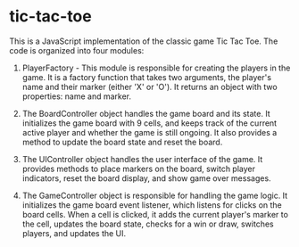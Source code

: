 # tic-tac-toe
This is a JavaScript implementation of the classic game Tic Tac Toe. The code is organized into four modules:

1. PlayerFactory - This module is responsible for creating the players in the game. It is a factory function that takes two arguments, the player's name and their marker (either 'X' or 'O'). It returns an object with two properties: name and marker.

2. The BoardController object handles the game board and its state. It initializes the game board with 9 cells, and keeps track of the current active player and whether the game is still ongoing. It also provides a method to update the board state and reset the board.

3. The UIController object handles the user interface of the game. It provides methods to place markers on the board, switch player indicators, reset the board display, and show game over messages.

4. The GameController object is responsible for handling the game logic. It initializes the game board event listener, which listens for clicks on the board cells. When a cell is clicked, it adds the current player's marker to the cell, updates the board state, checks for a win or draw, switches players, and updates the UI.
